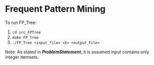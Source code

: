 # Frequent Pattern Mining

To run FP_Tree:

1. `cd src_FPTree`
2. `make FP_Tree`
3. `./FP_Tree <input_file> <X> <output_file>`

Note: As stated in ***ProblemStatement***, it is assumed input contains only integer itemsets.
